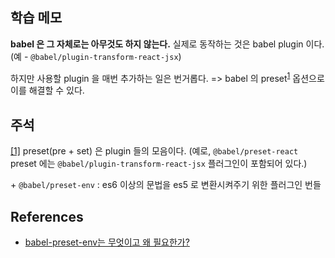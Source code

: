 ## 학습 메모

**babel 은 그 자체로는 아무것도 하지 않는다.**
실제로 동작하는 것은 babel plugin 이다. (예 - `@babel/plugin-transform-react-jsx`)

하지만 사용할 plugin 을 매번 추가하는 일은 번거롭다.
=> babel 의 preset<sup id="rfn_1">[1](#fn_1)</sup> 옵션으로 이를 해결할 수 있다.

## 주석

<a id="fn_1" href="#rfn_1">[1]</a> preset(pre + set) 은 plugin 들의 모음이다. (예로, `@babel/preset-react` preset 에는 `@babel/plugin-transform-react-jsx` 플러그인이 포함되어 있다.)

\+ `@babel/preset-env` : es6 이상의 문법을 es5 로 변환시켜주기 위한 플러그인 번들

## References

* [babel-preset-env는 무엇이고 왜 필요한가?](https://velog.io/@pop8682/%EB%B2%88%EC%97%AD-%EC%99%9C-babel-preset%EC%9D%B4-%ED%95%84%EC%9A%94%ED%95%98%EA%B3%A0-%EC%99%9C-%ED%95%84%EC%9A%94%ED%95%9C%EA%B0%80-yhk03drm7q)